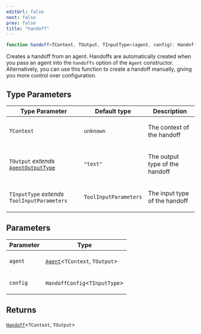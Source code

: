 ```yaml
---
editUrl: false
next: false
prev: false
title: "handoff"
---
```


```ts
function handoff<TContext, TOutput, TInputType>(agent, config): Handoff<TContext, TOutput>
```

Creates a handoff from an agent. Handoffs are automatically created when you pass an agent
into the `handoffs` option of the `Agent` constructor. Alternatively, you can use this function
to create a handoff manually, giving you more control over configuration.

## Type Parameters

<table>
<thead>
<tr>
<th>Type Parameter</th>
<th>Default type</th>
<th>Description</th>
</tr>
</thead>
<tbody>
<tr>
<td>

`TContext`

</td>
<td>

`unknown`

</td>
<td>

The context of the handoff

</td>
</tr>
<tr>
<td>

`TOutput` *extends* [`AgentOutputType`](/openai-agents-js/openai/agents-core/type-aliases/agentoutputtype/)

</td>
<td>

`"text"`

</td>
<td>

The output type of the handoff

</td>
</tr>
<tr>
<td>

`TInputType` *extends* `ToolInputParameters`

</td>
<td>

`ToolInputParameters`

</td>
<td>

The input type of the handoff

</td>
</tr>
</tbody>
</table>

## Parameters

<table>
<thead>
<tr>
<th>Parameter</th>
<th>Type</th>
</tr>
</thead>
<tbody>
<tr>
<td>

`agent`

</td>
<td>

[`Agent`](/openai-agents-js/openai/agents-core/classes/agent/)\<`TContext`, `TOutput`\>

</td>
</tr>
<tr>
<td>

`config`

</td>
<td>

`HandoffConfig`\<`TInputType`\>

</td>
</tr>
</tbody>
</table>

## Returns

[`Handoff`](/openai-agents-js/openai/agents-core/classes/handoff/)\<`TContext`, `TOutput`\>

